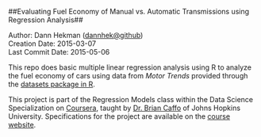 ##Evaluating Fuel Economy of Manual vs. Automatic Transmissions using Regression Analysis##

Author: Dann Hekman ([dannhek@github](www.github.com/dannhek))  
Creation Date: 2015-03-07  
Last Commit Date: 2015-05-06  

This repo does basic multiple linear regression analysis using R to analyze the fuel economy of cars using data from *Motor Trends* provided through the [datasets package in R](https://stat.ethz.ch/R-manual/R-devel/library/datasets/html/mtcars.html).  

This project is part of the Regression Models class within the Data Science Specialization on [Coursera](https://www.coursera.org/course/regmods), taught by [Dr. Brian Caffo](https://github.com/bcaffo) of Johns Hopkins University. Specifications for the project are available on the [course website](https://class.coursera.org/regmods-013/human_grading).  
 
